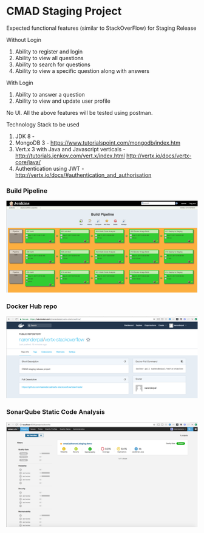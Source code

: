 # CMAD Staging Project

Expected functional features (similar to StackOverFlow) for Staging Release

Without Login
1. Ability to register and login
2. Ability to view all questions
3. Ability to search for questions
4. Ability to view a specific question along with answers

With Login
1. Ability to answer a question
2. Ability to view and update user profile

No UI. All the above features will be tested using postman.

Technology Stack to be used
1. JDK 8 - 
2. MongoDB 3 - https://www.tutorialspoint.com/mongodb/index.htm
3. Vert.x 3 with Java and Javascript verticals - http://tutorials.jenkov.com/vert.x/index.html  http://vertx.io/docs/vertx-core/java/
4. Authentication using JWT -  http://vertx.io/docs/#authentication_and_authorisation

### Build Pipeline
![Tech stack](/docs/screenshots/staging-build-pipeline.png)

### Docker Hub repo
![Arch diag](/docs/screenshots/docker-hub-image.png)

### SonarQube Static Code Analysis
![gc_vm_instances diag](/docs/screenshots/sonar-qube-sca.png)

